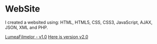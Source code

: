 # WebSite
I created a websited using: HTML, HTML5, CSS, CSS3, JavaScript, AJAX, JSON, XML and PHP.

[LumeaFilmelor - v1.0](http://lumeafilmelor.ro.tn/index.php)
[Here is version v2.0](https://github.com/ZavalichiR/TI-Proiect)

